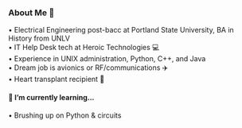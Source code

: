 ### About Me 👋
•	Electrical Engineering post-bacc at Portland State University, BA in History from UNLV <br />
•	IT Help Desk tech at Heroic Technologies 💻 <br />
•	Experience in UNIX administration, Python, C++, and Java <br />
•	Dream job is avionics or RF/communications ✈️ <br />
•	Heart transplant recipient 💞 <br />

#### 🌱 I’m currently learning... <br />
•	Brushing up on Python & circuits <br />

<!--
**erinvruss/erinvruss** is a ✨ _special_ ✨ repository because its `README.md` (this file) appears on your GitHub profile.

Here are some ideas to get you started:

- 🔭 I’m currently working on ...
- 🌱 I’m currently learning ...
- 👯 I’m looking to collaborate on ...
- 🤔 I’m looking for help with ...
- 💬 Ask me about ...
- 📫 How to reach me: ...
- 😄 Pronouns: ...
- ⚡ Fun fact: ...
-->

